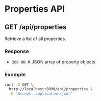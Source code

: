# Properties API

## GET /api/properties

Retrieve a list of all properties.

### Response

- `200 OK`: A JSON array of property objects.

### Example

```bash
curl -X GET \
  http://localhost:8000/api/properties \
  -H 'Accept: application/json'
```
